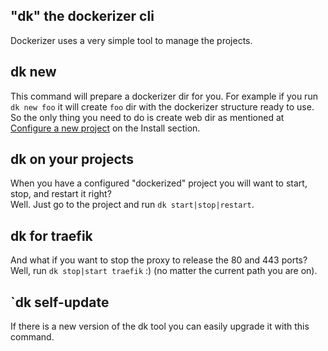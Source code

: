 ## "dk" the dockerizer cli
Dockerizer uses a very simple tool to manage the projects. 

## dk new
This command will prepare a dockerizer dir for you. For example if you run `dk new foo` it will create `foo` dir with the dockerizer structure ready to use. So the only thing you need to do is create web dir as mentioned at [Configure a new project](/install) on the Install section. 

## dk on your projects
When you have a configured "dockerized" project you will want to start, stop, and restart it right?  
Well. Just go to the project and run `dk start|stop|restart`.
 
## dk for traefik
And what if you want to stop the proxy to release the 80 and 443 ports?  
Well, run `dk stop|start traefik` :) (no matter the current path you are on).
 
## `dk self-update
If there is a new version of the dk tool you can easily upgrade it with this command. 

